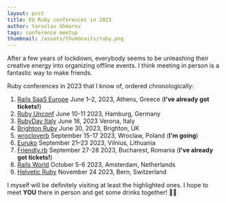 ```yaml
---
layout: post
title: EU Ruby conferences in 2023
author: Yaroslav Shmarov
tags: conference meetup
thumbnail: /assets/thumbnails/ruby.png
---
```


After a few years of lockdown, everybody seems to be unleashing their creative energy into organizing offline events. I think meeting in person is a fantastic way to make friends.

Ruby conferences in 2023 that I know of, ordered chronologically:

1. [Rails SaaS Europe](https://railssaas.com/)
June 1–2, 2023, Athens, Greece  (**I've already got tickets!**)
2. [Ruby Unconf](https://2023.rubyunconf.eu/)
June 10-11 2023, Hamburg, Germany
3. [RubyDay Italy](https://2023.rubyday.it/)
June 16, 2023 Verona, Italy
4. [Brighton Ruby](https://brightonruby.com)
June 30, 2023, Brighton, UK
5. [wrocloverb](https://wrocloverb.com/)
September 15-17 2023, Wroclaw, Poland (**I'm going**)
6. [Euruko](https://2023.euruko.org/)
September 21–23 2023, Vilnius, Lithuania
7. [Friendly.rb](https://friendlyrb.com/)
September 27-28 2023, Bucharest, Romania (**I've already got tickets!**)
8. [Rails World](https://rubyonrails.org/2023/4/6/rails-world-is-coming)
October 5-6 2023, Amsterdam, Netherlands
9. [Helvetic Ruby](https://helvetic-ruby.ch/)
November 24 2023, Bern, Switzerland

I myself will be definitely visiting at least the highlighted ones. I hope to meet **YOU** there in person and get some drinks together! 🥂🍻
